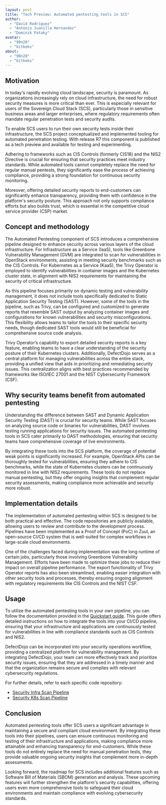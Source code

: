 ```yaml
---
layout: post
title: "Tech Preview: Automated pentesting tools in SCS"
author:
  - "David Rodríguez"
  - "Antonio Juanilla Hernandez"
  - "Dominik Pataky"
avatar:
  - "90n20"
  - "bitkeks"
about:
  - "90n20"
  - "bitkeks"
---
```


## Motivation

In today's rapidly evolving cloud landscape, security is paramount. As organizations increasingly rely on cloud infrastructure, the need for robust security measures is more critical than ever. This is especially relevant for users of the Sovereign Cloud Stack (SCS), particularly those in sensitive business areas and larger enterprises, where regulatory requirements often mandate regular penetration tests and security audits.

To enable SCS users to run their own security tests inside their infrastructure, the SCS project conceptualized and implemented tooling for automated penetration testing. With release R7 this component is published as a tech preview and available for testing and experimenting.

Adhering to frameworks such as CIS Controls (formerly CIS18) and the NIS2 Directive is crucial for ensuring that security practices meet industry standards. While automated tools cannot completely replace the need for regular manual pentests, they significantly ease the process of achieving compliance, providing a strong foundation for continuous security monitoring.

Moreover, offering detailed security reports to end-customers can significantly enhance transparency, providing them with confidence in the platform's security posture. This approach not only supports compliance efforts but also builds trust, which is essential in the competitive cloud service provider (CSP) market.

## Concept and methodology

The Automated Pentesting component of SCS introduces a comprehensive pipeline designed to enhance security across various layers of the cloud infrastructure. For Infrastructure as a Service (IaaS), tools like Greenbone Vulnerability Management (GVM) are integrated to scan for vulnerabilities in OpenStack environments, assisting in meeting security benchmarks such as the CIS Controls. For Kubernetes as a Service (KaaS), the Trivy Operator is employed to identify vulnerabilities in container images and the Kubernetes cluster state, in alignment with NIS2 requirements for maintaining the security of critical infrastructure.

As this pipeline focuses primarily on dynamic testing and vulnerability management, it does not include tools specifically dedicated to Static Application Security Testing (SAST). However, some of the tools in the pipeline, such as Trivy, can be configured and customized to generate reports that resemble SAST output by analyzing container images and configurations for known vulnerabilities and security misconfigurations. This flexibility allows teams to tailor the tools to their specific security needs, though dedicated SAST tools would still be beneficial for comprehensive source code analysis.

Trivy Operator’s capability to export detailed security reports is a key feature, enabling teams to have a clear understanding of the security posture of their Kubernetes clusters. Additionally, DefectDojo serves as a central platform for managing vulnerabilities across the entire stack, providing a unified view that aids in prioritizing and remediating security issues. This centralization aligns with best practices recommended by frameworks like ISO/IEC 27001 and the NIST Cybersecurity Framework (CSF).

## Why security teams benefit from automated pentesting

Understanding the difference between SAST and Dynamic Application Security Testing (DAST) is crucial for security teams. While SAST focuses on analyzing source code or binaries for vulnerabilities, DAST involves testing running applications for security issues. The automated pentesting tools in SCS cater primarily to DAST methodologies, ensuring that security teams have comprehensive coverage of live environments.

By integrating these tools into the SCS platform, the coverage of potential weak points is significantly increased. For example, OpenStack APIs can be thoroughly tested for vulnerabilities, ensuring they adhere to CIS benchmarks, while the state of Kubernetes clusters can be continuously monitored in line with NIS2 requirements. These tools do not replace manual pentesting, but they offer ongoing insights that complement regular security assessments, making compliance more achievable and security more robust.

## Implementation details

The implementation of automated pentesting within SCS is designed to be both practical and effective. The code repositories are publicly available, allowing users to review and contribute to the development process. Pipelines have been implemented as a Proof of Concept (PoC) in Zuul, an open-source CI/CD system that is well-suited for complex workflows in large-scale cloud environments.

One of the challenges faced during implementation was the long runtime of certain jobs, particularly those involving Greenbone Vulnerability Management. Efforts have been made to optimize these jobs to reduce their impact on overall pipeline performance. The export functionality of Trivy Operator reports has also been streamlined, enabling easier integration with other security tools and processes, thereby ensuring ongoing alignment with regulatory requirements like CIS Controls and the NIST CSF.

## Usage

To utilize the automated pentesting tools in your own pipeline, you can follow the documentation provided in the [Quickstart guide](https://docs.scs.community/docs/operating-scs/components/automated-pentesting/quickstart). This guide offers detailed instructions on how to integrate the tools into your CI/CD pipeline, ensuring that your infrastructure and applications are continuously tested for vulnerabilities in line with compliance standards such as CIS Controls and NIS2.

DefectDojo can be incorporated into your security operations workflow, providing a centralized platform for vulnerability management. By integrating DefectDojo, your team can more effectively track and prioritize security issues, ensuring that they are addressed in a timely manner and that the organization remains secure and complies with relevant cybersecurity regulations.

For further details, refer to each specific code repository:
- [Security Infra Scan Pipeline](https://github.com/SovereignCloudStack/security-infra-scan-pipeline)
- [Security K8s Scan Pipeline](https://github.com/SovereignCloudStack/security-k8s-scan-pipeline)

## Conclusion

Automated pentesting tools offer SCS users a significant advantage in maintaining a secure and compliant cloud environment. By integrating these tools into their pipelines, users can ensure continuous monitoring and testing of their infrastructure and applications, making compliance more attainable and enhancing transparency for end-customers. While these tools do not entirely replace the need for manual penetration tests, they provide valuable ongoing security insights that complement more in-depth assessments.

Looking forward, the roadmap for SCS includes additional features such as Software Bill of Materials (SBOM) generation and analysis. These upcoming features will further strengthen the platform's security capabilities, offering users even more comprehensive tools to safeguard their cloud environments and maintain compliance with evolving cybersecurity standards.
